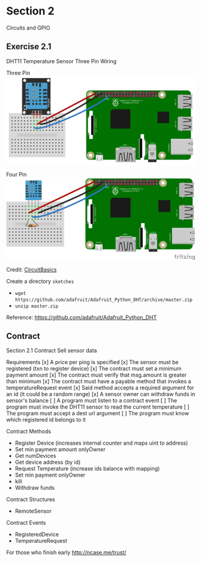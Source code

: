 Section 2
=========

Circuits and GPIO

Exercise 2.1
------------

DHT11 Temperature Sensor Three Pin Wiring

Three Pin
![alt text](./images/DHT11-Three-Pin-Wiring-Diagram.png "Three Pin")

Four Pin
![alt text](./images/DHT11-Four-Pin-Wiring-Diagram.png "Four Pin")

Credit: [CircuitBasics](http://www.circuitbasics.com/how-to-set-up-the-dht11-humidity-sensor-on-the-raspberry-pi/)

Create a directory `sketches`

* `wget https://github.com/adafruit/Adafruit_Python_DHT/archive/master.zip`
* `unzip master.zip`

Reference: https://github.com/adafruit/Adafruit_Python_DHT

Contract
--------

Section 2.1 Contract
Sell sensor data

Requirements
[x] A price per ping is specified
[x] The sensor must be registered (txn to register device)
[x] The contract must set a minimum payment amount
[x] The contract must verify that msg.amount is greater than minimum
[x] The contract must have a payable method that invokes a temperatureRequest event
[x] Said method accepts a required argument for an id (it could be a random range)
[x] A sensor owner can withdraw funds in sensor's balance
[ ] A program must listen to a contract event
[ ] The program must invoke the DHT11 sensor to read the current temperature
[ ] The program must accept a dest url argument
[ ] The program must know which registered id belongs to it

Contract Methods
- Register Device (increases internal counter and maps uint to address)
- Set min payment amount onlyOwner
- Get numDevices
- Get device address (by id)
- Request Temperature (increase ids balance with mapping)
- Set min payment onlyOwner
- kill
- Withdraw funds

Contract Structures
- RemoteSensor

Contract Events
- RegisteredDevice
- TemperatureRequest

For those who finish early
http://ncase.me/trust/
